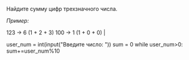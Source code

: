 Найдите сумму цифр трехзначного числа.

*Пример:*

123 -> 6 (1 + 2 + 3)
100 -> 1 (1 + 0 + 0) |

user_num = int(input("Введите число: "))
sum = 0
while user_num>0:
    sum+=user_num%10